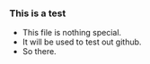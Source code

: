 ### This is a test
+ This file is nothing special.
+ It will be used to test out github.
+ So there.

